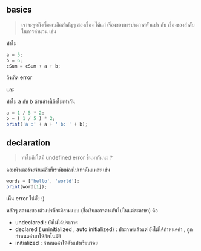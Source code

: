 ## basics
> เราจะพูดถึงเรื่องเบสิคสำคัญๆ สองเรื่อง ได้แก่ เรื่องของการประกาศตัวแปร กับ เรื่องของลำดับในการคำนวน เช่น

ทำไม
```javascript
a = 5;
b = 6;
cSum = cSum + a + b;
```
ถึงเกิด error

และ 

ทำไม a กับ b ด้านล่างนี้ถึงไม่เท่ากัน
```javascript
a = 1 / 5 * 2;
b = ( 1 / 5 ) * 2;
print('a :' + a + ' b: ' + b); 
```
## declaration
> ทำไมถึงได้มี undefined error ขึ้นมากันนะ ?

คอมพิวเตอร์จะจำแค่สิ่งที่เราพิมพ์ลงไปเท่านั้นแหละ เช่น 
```javascript
words = ['hello', 'world'];
print(word[1]);
```
เห็น error ใช่มั้ย :) 

หลักๆ สถานะของตัวแปรก็จะมีสามแบบ (ชื่อเรียกอาจต่างกันไปในแต่ละภาษา) คือ
* undeclared : ยังไม่ได้ประกาศ
* declared ( uninitialized , auto initialized) : ประกาศแล้วแต่ ยังไม่ได้กำหนดค่า , ถูกกำหนดค่ามาให้อัตโนมัติ
* initialized : กำหนดค่าให้ตัวแปรเรียบร้อย

